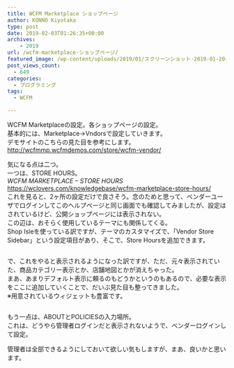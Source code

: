 ```yaml
---
title: WCFM Marketplace ショップページ
author: KONNO Kiyotaka
type: post
date: 2019-02-03T01:26:35+00:00
archives:
    - 2019
url: /wcfm-marketplace-ショップページ/
featured_image: /wp-content/uploads/2019/01/スクリーンショット-2019-01-20-22.17.58.jpg
post_views_count:
  - 649
categories:
  - プログラミング
tags:
  - WCFM

---
```

WCFM Marketplaceの設定。各ショップページの設定。  
基本的には、Marketplace→Vndorsで設定していきます。  
デモサイトのこちらの見た目を参考にします。  
<a rel="noreferrer noopener" target="_blank" href="http://wcfmmp.wcfmdemos.com/store/wcfm-vendor/">http://wcfmmp.wcfmdemos.com/store/wcfm-vendor/</a>

気になる点は二つ。  
一つは、STORE HOURS。  
_WCFM MARKETPLACE – STORE HOURS_  
<a rel="noreferrer noopener" target="_blank" href="https://wclovers.com/knowledgebase/wcfm-marketplace-store-hours/">https://wclovers.com/knowledgebase/wcfm-marketplace-store-hours/</a>  
これを見ると、2ヶ所の設定だけで良さそう。念のためと思って、ベンダーユーザでログインしてこのヘルプページと同じ画面でも確認してみましたが、設定はされているけど、公開ショップページには表示されない。  
この辺は、おそらく使用しているテーマにも関係してくる。  
Shop Isleを使っている訳ですが、テーマのカスタマイズで、「Vendor Store Sidebar」という設定項目があり、そこで、Store Hoursを追加できます。<figure class="wp-block-image">

<img src="https://i1.wp.com/www.programmers-office.ml/wp-content/uploads/2019/02/スクリーンショット-2019-02-03-9.53.58.jpg?ssl=1" alt="" class="wp-image-2805" data-recalc-dims="1" /> </figure> 

で、これをやると表示されるようになった訳ですが、ただ、元々表示されていた、商品カテゴリー表示とか、店舗地図とかが消えちゃった。  
まあ、あまりデフォルト表示に頼るのもどうかというのもあるので、必要な表示をここに追加していくことで、だいぶ見た目も整ってきました。  
※用意されているウィジェットも豊富です。<figure class="wp-block-image">

<img src="https://i1.wp.com/www.programmers-office.ml/wp-content/uploads/2019/02/スクリーンショット-2019-02-03-10.03.18.jpg?ssl=1" alt="" class="wp-image-2806" srcset="https://i1.wp.com/www.programmers-office.ml/wp-content/uploads/2019/02/スクリーンショット-2019-02-03-10.03.18.jpg?w=400&ssl=1 400w, https://i1.wp.com/www.programmers-office.ml/wp-content/uploads/2019/02/スクリーンショット-2019-02-03-10.03.18.jpg?resize=199%2C300&ssl=1 199w" sizes="(max-width: 400px) 100vw, 400px" data-recalc-dims="1" /> </figure> 

もう一点は、ABOUTとPOLICIESの入力場所。  
これは、どうやら管理者ログインだと表示されないようで、ベンダーログインして設定。

管理者は全部できるようにしておいて欲しい気もしますが、まあ、良いかと思います。
